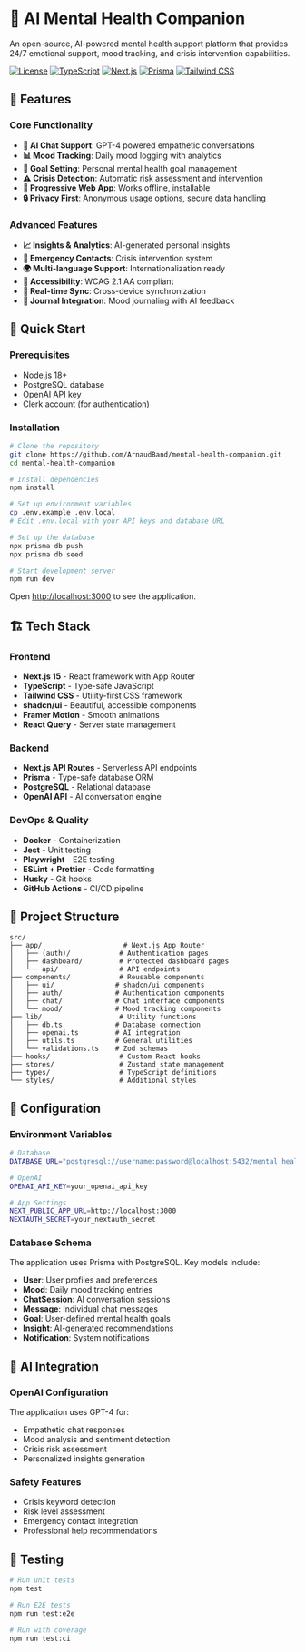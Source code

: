 # 🧠 AI Mental Health Companion

An open-source, AI-powered mental health support platform that provides 24/7 emotional support, mood tracking, and crisis intervention capabilities.

[![License](https://img.shields.io/badge/license-MIT-blue.svg)](LICENSE)
[![TypeScript](https://img.shields.io/badge/TypeScript-007acc?logo=typescript&logoColor=white)](https://typescriptlang.org)
[![Next.js](https://img.shields.io/badge/Next.js-000000?logo=nextdotjs&logoColor=white)](https://nextjs.org)
[![Prisma](https://img.shields.io/badge/Prisma-2D3748?logo=prisma&logoColor=white)](https://prisma.io)
[![Tailwind CSS](https://img.shields.io/badge/Tailwind_CSS-38B2AC?logo=tailwind-css&logoColor=white)](https://tailwindcss.com)

## 🌟 Features

### Core Functionality
- **🤖 AI Chat Support**: GPT-4 powered empathetic conversations
- **📊 Mood Tracking**: Daily mood logging with analytics
- **🎯 Goal Setting**: Personal mental health goal management
- **⚠️ Crisis Detection**: Automatic risk assessment and intervention
- **📱 Progressive Web App**: Works offline, installable
- **🔒 Privacy First**: Anonymous usage options, secure data handling

### Advanced Features
- **📈 Insights & Analytics**: AI-generated personal insights
- **🚨 Emergency Contacts**: Crisis intervention system
- **🌍 Multi-language Support**: Internationalization ready
- **🎨 Accessibility**: WCAG 2.1 AA compliant
- **🔄 Real-time Sync**: Cross-device synchronization
- **📝 Journal Integration**: Mood journaling with AI feedback

## 🚀 Quick Start

### Prerequisites
- Node.js 18+ 
- PostgreSQL database
- OpenAI API key
- Clerk account (for authentication)

### Installation

```bash
# Clone the repository
git clone https://github.com/ArnaudBand/mental-health-companion.git
cd mental-health-companion

# Install dependencies
npm install

# Set up environment variables
cp .env.example .env.local
# Edit .env.local with your API keys and database URL

# Set up the database
npx prisma db push
npx prisma db seed

# Start development server
npm run dev
```

Open [http://localhost:3000](http://localhost:3000) to see the application.

## 🏗️ Tech Stack

### Frontend
- **Next.js 15** - React framework with App Router
- **TypeScript** - Type-safe JavaScript
- **Tailwind CSS** - Utility-first CSS framework
- **shadcn/ui** - Beautiful, accessible components
- **Framer Motion** - Smooth animations
- **React Query** - Server state management

### Backend
- **Next.js API Routes** - Serverless API endpoints
- **Prisma** - Type-safe database ORM
- **PostgreSQL** - Relational database
- **OpenAI API** - AI conversation engine

### DevOps & Quality
- **Docker** - Containerization
- **Jest** - Unit testing
- **Playwright** - E2E testing
- **ESLint + Prettier** - Code formatting
- **Husky** - Git hooks
- **GitHub Actions** - CI/CD pipeline

## 📁 Project Structure

```
src/
├── app/                    # Next.js App Router
│   ├── (auth)/            # Authentication pages
│   ├── dashboard/         # Protected dashboard pages
│   └── api/               # API endpoints
├── components/            # Reusable components
│   ├── ui/               # shadcn/ui components
│   ├── auth/             # Authentication components
│   ├── chat/             # Chat interface components
│   └── mood/             # Mood tracking components
├── lib/                   # Utility functions
│   ├── db.ts             # Database connection
│   ├── openai.ts         # AI integration
│   ├── utils.ts          # General utilities
│   └── validations.ts    # Zod schemas
├── hooks/                 # Custom React hooks
├── stores/                # Zustand state management
├── types/                 # TypeScript definitions
└── styles/                # Additional styles
```

## 🔧 Configuration

### Environment Variables

```bash
# Database
DATABASE_URL="postgresql://username:password@localhost:5432/mental_health_db"

# OpenAI
OPENAI_API_KEY=your_openai_api_key

# App Settings
NEXT_PUBLIC_APP_URL=http://localhost:3000
NEXTAUTH_SECRET=your_nextauth_secret
```

### Database Schema

The application uses Prisma with PostgreSQL. Key models include:

- **User**: User profiles and preferences
- **Mood**: Daily mood tracking entries
- **ChatSession**: AI conversation sessions
- **Message**: Individual chat messages
- **Goal**: User-defined mental health goals
- **Insight**: AI-generated recommendations
- **Notification**: System notifications

## 🤖 AI Integration

### OpenAI Configuration
The application uses GPT-4 for:
- Empathetic chat responses
- Mood analysis and sentiment detection
- Crisis risk assessment
- Personalized insights generation

### Safety Features
- Crisis keyword detection
- Risk level assessment
- Emergency contact integration
- Professional help recommendations

## 🧪 Testing

```bash
# Run unit tests
npm test

# Run E2E tests
npm run test:e2e

# Run with coverage
npm run test:ci
```
